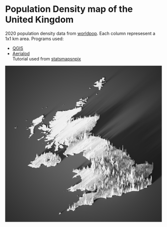 # Population Density map of the United Kingdom

2020 population density data from [worldpop](https://www.worldpop.org/geodata/summary?id=44435).  Each column represesent a 1x1 km area.  Programs used: 
- [QGIS](https://qgis.org/en/site/)  
- [Aerialod](https://ephtracy.github.io/index.html?page=aerialod)  
Tutorial used from [statsmapsnpix](http://www.statsmapsnpix.com/2020/11/how-to-make-3d-population-density.html)

![](gbr-pop-density1024.png)

